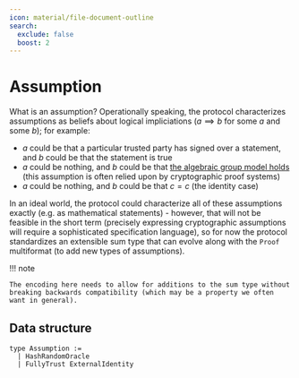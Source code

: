 ```yaml
---
icon: material/file-document-outline
search:
  exclude: false
  boost: 2
---
```


# Assumption

What is an assumption? Operationally speaking, the protocol characterizes assumptions as beliefs about logical impliciations ($a \implies b$ for some $a$ and some $b$); for example:

- $a$ could be that a particular trusted party has signed over a statement, and $b$ could be that the statement is true
- $a$ could be nothing, and $b$ could be that [the algebraic group model holds](https://eprint.iacr.org/2017/620.pdf) (this assumption is often relied upon by cryptographic proof systems)
- $a$ could be nothing, and $b$ could be that $c = c$ (the identity case)

In an ideal world, the protocol could characterize all of these assumptions exactly (e.g. as mathematical statements) - however, that will not be feasible in the short term (precisely expressing cryptographic assumptions will require a sophisticated specification language), so for now the protocol standardizes an extensible sum type that can evolve along with the `Proof` multiformat (to add new types of assumptions).

!!! note

    The encoding here needs to allow for additions to the sum type without breaking backwards compatibility (which may be a property we often want in general).

## Data structure

```
type Assumption :=
  | HashRandomOracle
  | FullyTrust ExternalIdentity
```